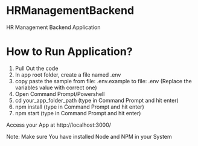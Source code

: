 # HRManagementBackend
HR Management Backend Application

# How to Run Application?
1. Pull Out the code
2. In app root folder, create a file named .env
3. copy paste the sample from file: .env.example to file: .env (Replace the variables value with correct one)
4. Open Command Prompt/Powershell 
5. cd your_app_folder_path (type in Command Prompt and hit enter)
6. npm install (type in Command Prompt and hit enter)
7. npm start (type in Command Prompt and hit enter)

Access your App at http://localhost:3000/

Note: Make sure You have installed Node and NPM in your System
